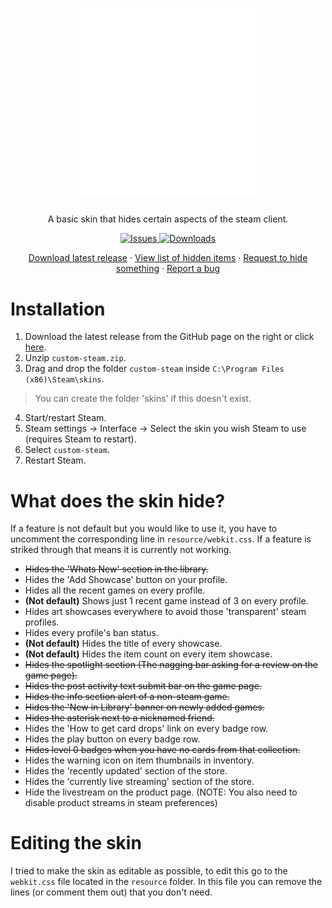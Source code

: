 <p align="center">
 <img width="300px" src="./images/repo-logo.png" align="center" alt="repo logo" />
 <h2 align="center"></h2>
 <p align="center">A basic skin that hides certain aspects of the steam client.</p>
</p>

<p align="center">
    <a href="https://github.com/axelderoeck/custom-steam/issues">
      <img alt="Issues" src="https://img.shields.io/github/issues/axelderoeck/custom-steam" />
    </a>
    <a href="https://github.com/axelderoeck/custom-steam/releases/latest">
      <img alt="Downloads" src="https://img.shields.io/github/downloads/axelderoeck/custom-steam/total" />
    </a>
</p>

<p align="center">
    <a href="https://github.com/axelderoeck/custom-steam/releases/latest">Download latest release</a>
    ·
    <a href="#what-does-the-skin-hide">View list of hidden items</a>
    ·
    <a href="https://github.com/axelderoeck/custom-steam/issues/new/choose">Request to hide something</a>
    ·
    <a href="https://github.com/axelderoeck/custom-steam/issues/new/choose">Report a bug</a>
</p>

# Installation
1. Download the latest release from the GitHub page on the right or click <a href="https://github.com/axelderoeck/custom-steam/releases/latest">here</a>.
2. Unzip ```custom-steam.zip```.
3. Drag and drop the folder ```custom-steam``` inside ```C:\Program Files (x86)\Steam\skins```.

> You can create the folder 'skins' if this doesn't exist.

4. Start/restart Steam.
5. Steam settings -> Interface -> Select the skin you wish Steam to use (requires Steam to restart). 
6. Select ```custom-steam```.
7. Restart Steam.

# What does the skin hide?
If a feature is not default but you would like to use it, you have to uncomment the corresponding line in ```resource/webkit.css```.
If a feature is striked through that means it is currently not working.

- ~~Hides the 'Whats New' section in the library.~~
- Hides the 'Add Showcase' button on your profile.
- Hides all the recent games on every profile.
- **(Not default)** Shows just 1 recent game instead of 3 on every profile.
- Hides art showcases everywhere to avoid those 'transparent' steam profiles.
- Hides every profile's ban status.
- **(Not default)** Hides the title of every showcase.
- **(Not default)** Hides the item count on every item showcase.
- ~~Hides the spotlight section (The nagging bar asking for a review on the game page).~~
- ~~Hides the post activity text submit bar on the game page.~~
- ~~Hides the info section alert of a non-steam game.~~
- ~~Hides the 'New in Library' banner on newly added games.~~
- ~~Hides the asterisk next to a nicknamed friend.~~
- Hides the 'How to get card drops' link on every badge row.
- Hides the play button on every badge row.
- ~~Hides level 0 badges when you have no cards from that collection.~~
- Hides the warning icon on item thumbnails in inventory.
- Hides the 'recently updated' section of the store.
- Hides the 'currently live streaming' section of the store.
- Hide the livestream on the product page. (NOTE: You also need to disable product streams in steam preferences)

# Editing the skin
I tried to make the skin as editable as possible, to edit this go to the ```webkit.css``` file located in the ```resource``` folder.
In this file you can remove the lines (or comment them out) that you don't need.
